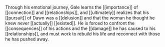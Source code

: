 Through his emotional journey, Gale learns the [[importance]] of [[connection]] and [[relationships]], and [[ultimately]] realizes that his [[pursuit]] of Dawn was a [[delusion]] and that the woman he thought he knew never [[actually]] [[existed]]. He is forced to confront the [[consequences]] of his actions and the [[damage]] he has caused to his [[relationships]], and must work to rebuild his life and reconnect with those he has pushed away.